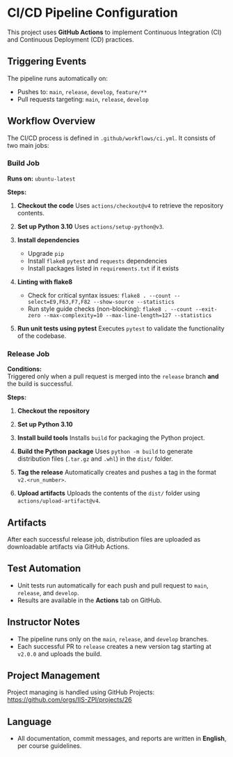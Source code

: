 # CI/CD Pipeline Configuration

This project uses **GitHub Actions** to implement Continuous Integration (CI) and Continuous Deployment (CD) practices.

##  Triggering Events

The pipeline runs automatically on:

- Pushes to: `main`, `release`, `develop`, `feature/**`
- Pull requests targeting: `main`, `release`, `develop`

##  Workflow Overview

The CI/CD process is defined in `.github/workflows/ci.yml`. It consists of two main jobs:

###  Build Job

**Runs on:** `ubuntu-latest`

**Steps:**

1. **Checkout the code**
   Uses `actions/checkout@v4` to retrieve the repository contents.

2. **Set up Python 3.10**
   Uses `actions/setup-python@v3`.

3. **Install dependencies**
   - Upgrade `pip`
   - Install `flake8` `pytest` and `requests` dependencies
   - Install packages listed in `requirements.txt` if it exists

4. **Linting with flake8**
   - Check for critical syntax issues: `flake8 . --count --select=E9,F63,F7,F82 --show-source --statistics`
   - Run style guide checks (non-blocking): `flake8 . --count --exit-zero --max-complexity=10 --max-line-length=127 --statistics`

5. **Run unit tests using pytest**
   Executes `pytest` to validate the functionality of the codebase.

###  Release Job

**Conditions:**  
Triggered only when a pull request is merged into the `release` branch **and** the build is successful.

**Steps:**

1. **Checkout the repository**

2. **Set up Python 3.10**

3. **Install build tools**
   Installs `build` for packaging the Python project.

4. **Build the Python package**
   Uses `python -m build` to generate distribution files (`.tar.gz` and `.whl`) in the `dist/` folder.

5. **Tag the release**
   Automatically creates and pushes a tag in the format `v2.<run_number>`.

6. **Upload artifacts**
   Uploads the contents of the `dist/` folder using `actions/upload-artifact@v4`.

##  Artifacts

After each successful release job, distribution files are uploaded as downloadable artifacts via GitHub Actions.

##  Test Automation

- Unit tests run automatically for each push and pull request to `main`, `release`, and `develop`.
- Results are available in the **Actions** tab on GitHub.

##  Instructor Notes

- The pipeline runs only on the `main`, `release`, and `develop` branches.
- Each successful PR to `release` creates a new version tag starting at `v2.0.0` and uploads the build.

##  Project Management

Project managing is handled using GitHub Projects: https://github.com/orgs/IIS-ZPI/projects/26

##  Language

- All documentation, commit messages, and reports are written in **English**, per course guidelines.
